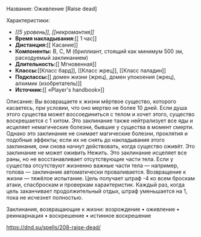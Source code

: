 Название: Оживление \[Raise dead] 

Характеристики:
- *[[5 уровень]], [[некромантия]]*
- **Время накладывания:**[[ 1 час]]
- **Дистанция:**[[ Касание]]
- **Компоненты:** В, С, М (бриллиант, стоящий как минимум 500 зм, расходуемый заклинанием)
- **Длительность:**[[ Мгновенная]]
- **Классы:**[[Класс  бард]], [[Класс жрец]], [[Класс паладин]]
- **Подклассы:**[[ домен жизни (жрец), домен упокоения (жрец), алхимик (изобретатель)]]
- **Источник:**[[ «Player's handbook»]]

Описание:
Вы возвращаете к жизни мёртвое существо, которого касаетесь, при условии, что оно мертво не более 10 дней. Если душа этого существа может воссоединиться с телом и хочет этого, существо воскрешается с 1 хитом.
Это заклинание также нейтрализует все яды и исцеляет немагические болезни, бывшие у существа в момент смерти. Однако это заклинание не снимает магические болезни, проклятия и подобные эффекты; если их не снять до накладывания этого заклинания, они снова начнут действовать, когда существо оживёт. Это заклинание не может оживить Нежить.
Это заклинание исцеляет все раны, но не восстанавливает отсутствующие части тела. Если у существа отсутствуют жизненно важные части тела — например, голова — заклинание автоматически проваливается.
Возвращение к жизни — тяжёлое испытание. Цель получает штраф -4 ко всем броскам атаки, спасброскам и проверкам характеристик. Каждый раз, когда цель заканчивает продолжительный отдых, штраф уменьшается на 1, пока не исчезнет полностью.

Заклинания, возвращающие к жизни: возрождение • оживление • реинкарнация • воскрешение • истинное воскрешение

https://dnd.su/spells/208-raise-dead/